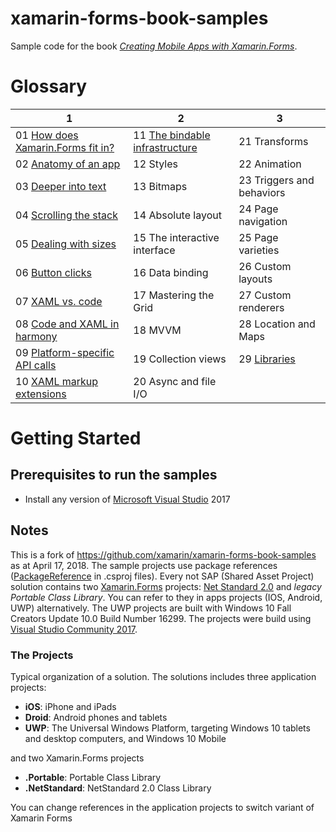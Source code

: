 # xamarin-forms-book-samples

Sample code for the book [*Creating Mobile Apps with Xamarin.Forms*](https://docs.microsoft.com/en-us/xamarin/xamarin-forms/creating-mobile-apps-xamarin-forms/).

# Glossary
|  1  |  2  |  3  |
|---|---|---|
| 01 [How does Xamarin.Forms fit in?](https://github.com/UncleCShark/Xamarin-Examples/tree/master/Chapter01/PlatformVisuals) | 11 [The bindable infrastructure](https://github.com/UncleCShark/Xamarin-Examples/tree/master/Chapter11) | 21 Transforms |
| 02 [Anatomy of an app](https://github.com/UncleCShark/Xamarin-Examples/tree/master/Chapter02) | 12 Styles | 22 Animation |
| 03 [Deeper into text](https://github.com/UncleCShark/Xamarin-Examples/tree/master/Chapter03)| 13 Bitmaps | 23 Triggers and behaviors |
| 04 [Scrolling the stack](https://github.com/UncleCShark/Xamarin-Examples/tree/master/Chapter04)| 14 Absolute layout | 24 Page navigation |
| 05 [Dealing with sizes](https://github.com/UncleCShark/Xamarin-Examples/tree/master/Chapter05) | 15 The interactive interface | 25 Page varieties |
| 06 [Button clicks](https://github.com/UncleCShark/Xamarin-Examples/tree/master/Chapter06) | 16 Data binding | 26 Custom layouts |
| 07 [XAML vs. code](https://github.com/UncleCShark/Xamarin-Examples/tree/master/Chapter07) | 17 Mastering the Grid | 27 Custom renderers |
| 08 [Code and XAML in harmony](https://github.com/UncleCShark/Xamarin-Examples/tree/master/Chapter08) | 18 MVVM | 28 Location and Maps |
| 09 [Platform-specific API calls](https://github.com/UncleCShark/Xamarin-Examples/tree/master/Chapter09) | 19 Collection views |  29 [Libraries](https://github.com/UncleCShark/Xamarin-Examples/tree/master/Libraries) |
| 10 [XAML markup extensions](https://github.com/UncleCShark/Xamarin-Examples/tree/master/Chapter10) | 20 Async and file I/O | |


# Getting Started

## Prerequisites to run the samples
- Install any version of [Microsoft Visual Studio](https://www.visualstudio.com/) 2017

## Notes
This is a fork of https://github.com/xamarin/xamarin-forms-book-samples as at April 17, 2018. The sample projects use package references ([PackageReference](https://docs.microsoft.com/pl-pl/nuget/consume-packages/package-references-in-project-files) in .csproj files). Every not SAP (Shared Asset Project) solution contains two [Xamarin.Forms](https://www.xamarin.com/forms) projects: [Net Standard 2.0](https://docs.microsoft.com/en-us/dotnet/standard/net-standard) and *legacy Portable Class Library*. You can refer to they in apps projects (IOS, Android, UWP) alternatively. The UWP projects are built with Windows 10 Fall Creators Update 10.0 Build Number 16299. The projects were build using [Visual Studio Community 2017](https://docs.microsoft.com/en-us/visualstudio/install/install-visual-studio).

### The Projects

Typical organization of a solution. The solutions includes three application projects:

- **iOS**: iPhone and iPads
- **Droid**: Android phones and tablets
- **UWP**: The Universal Windows Platform, targeting Windows 10 tablets and desktop computers, and Windows 10 Mobile

and two Xamarin.Forms projects

- **.Portable**: Portable Class Library
- **.NetStandard**: NetStandard 2.0 Class Library

You can change references in the application projects to switch variant of Xamarin Forms
